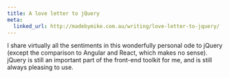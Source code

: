 ```yaml
---
title: A love letter to jQuery
meta:
  linked_url: http://madebymike.com.au/writing/love-letter-to-jquery/
---
```


I share virtually all the sentiments in this wonderfully personal ode to jQuery (except the comparison to Angular and React, which makes no sense). jQuery is still an important part of the front-end toolkit for me, and is still always pleasing to use.